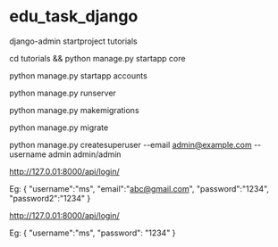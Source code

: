 # edu_task_django
<!-- Create project -->
django-admin startproject tutorials

<!-- create core app -->
cd tutorials && python manage.py startapp core

<!-- create auth app -->
python manage.py startapp accounts

<!-- Run server -->
python manage.py runserver

<!-- Make migration on changes you make to your models (adding a field, deleting a model, etc.) into your database schema. -->
python manage.py makemigrations

<!-- sync your database for the first time -->
python manage.py migrate

<!-- We'll authenticate as that user later in our example. -->
python manage.py createsuperuser --email admin@example.com --username admin
admin/admin

<!-- Created Register and login apis -->
http://127.0.01:8000/api/login/

Eg: 
{
    "username":"ms",
    "email":"abc@gmail.com",
    "password":"1234",
    "password2":"1234"
}

<!-- Login user to get access token -->
http://127.0.01:8000/api/login/

Eg:
{
    "username":"ms",
    "password": "1234"
}



